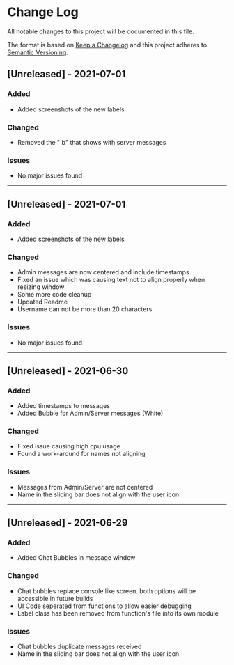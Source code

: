 # Change Log
All notable changes to this project will be documented in this file.
 
The format is based on [Keep a Changelog](http://keepachangelog.com/)
and this project adheres to [Semantic Versioning](http://semver.org/).


## [Unreleased] - 2021-07-01
### Added
- Added screenshots of the new labels
### Changed
- Removed the "'b" that shows with server messages
### Issues
- No major issues found
<hr>


## [Unreleased] - 2021-07-01
### Added
- Added screenshots of the new labels
### Changed
- Admin messages are now centered and include timestamps
- Fixed an issue which was causing text not to align properly when resizing window
- Some more code cleanup
- Updated Readme
- Username can not be more than 20 characters
### Issues
- No major issues found
<hr>

## [Unreleased] - 2021-06-30
### Added
- Added timestamps to messages
- Added Bubble for Admin/Server messages (White)
### Changed
- Fixed issue causing high cpu usage
- Found a work-around for names not aligning
### Issues
- Messages from Admin/Server are not centered 
- Name in the sliding bar does not align with the user icon
<hr>

## [Unreleased] - 2021-06-29
### Added
- Added Chat Bubbles in message window
### Changed
- Chat bubbles replace console like screen. both options will be accessible in future builds 
- UI Code seperated from functions to allow easier debugging 
- Label class has been removed from function's file into its own module
### Issues
- Chat bubbles duplicate messages received
- Name in the sliding bar does not align with the user icon